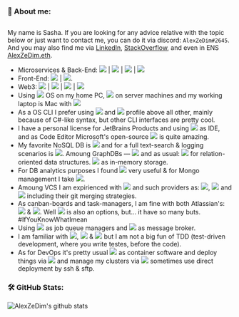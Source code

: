 <!--
**AlexZeDim/alexzedim** is a ✨ _special_ ✨ repository because its `README.md` (this file) appears on your GitHub profile.

Here are some ideas to get you started:

- 🔭 I’m currently working on ...
- 🌱 I’m currently learning ...
- 👯 I’m looking to collaborate on ...
- 🤔 I’m looking for help with ...
- 💬 Ask me about ...
- 📫 How to reach me: ...
- 😄 Pronouns: ...
- ⚡ Fun fact: ...
-->

### 🥳 About me:
##

My name is Sasha. If you are looking for any advice relative with the topic below or just want to contact me, you can do it via discord: `AlexZeDim#2645`. And you may also find me via [LinkedIn](https://www.linkedin.com/in/alexzedim/), [StackOverflow](https://stackoverflow.com/users/7475615/alexzedim), and even in ENS [AlexZeDim.eth](https://alexzedim.eth).

 - Microservices & Back-End: ![](https://img.shields.io/badge/code-TypeScript-informational?style=flat&logo=typescript&logoColor=white&color=2bbc8a) | ![](https://img.shields.io/badge/code-Nestjs-informational?style=flat&logo=nestjs&logoColor=white&color=2bbc8a) | ![](https://img.shields.io/badge/code-Node.js-informational?style=flat&logo=node.js&logoColor=white&color=2bbc8a) | ![](https://img.shields.io/badge/code-JavaScript-informational?style=flat&logo=javascript&logoColor=white&color=2bbc8a)
 - Front-End: ![](https://img.shields.io/badge/front-Next.js-informational?style=flat&logo=next.js&logoColor=white&color=2bbc8a) | ![](https://img.shields.io/badge/front-React-informational?style=flat&logo=react&logoColor=white&color=2bbc8a).
 - Web3: ![](https://img.shields.io/badge/web3-Web_3-informational?style=flat&logo=web3dotjs&logoColor=white&color=2bbc8a) | ![](https://img.shields.io/badge/web3-Solidity-informational?style=flat&logo=solidity&logoColor=white&color=2bbc8a) | ![](https://img.shields.io/badge/web3-ETH-informational?style=flat&logo=ethereum&logoColor=white&color=2bbc8a) | ![](https://img.shields.io/badge/web3-IPFS-informational?style=flat&logo=ipfs&logoColor=white&color=2bbc8a)
 - Using ![](https://img.shields.io/badge/OS-Windows%2011-informational?style=flat&logo=windows&logoColor=white&color=2bbc8a) OS on my home PC, ![](https://img.shields.io/badge/OS-Ubuntu-informational?style=flat&logo=ubuntu&logoColor=white&color=2bbc8a) on server machines and my working laptop is Mac with ![](https://img.shields.io/badge/OS-MacOS-informational?style=flat&logo=macos&logoColor=white&color=2bbc8a)
 - As a OS CLI I prefer using ![](https://img.shields.io/badge/shell-Windows_Terminal-informational?style=flat&logo=windowsterminal&logoColor=white&color=2bbc8a) and ![](https://img.shields.io/badge/shell-Powershell-informational?style=flat&logo=powershell&logoColor=white&color=2bbc8a) profile above all other, mainly because of C#-like syntax, but other CLI interfaces are pretty cool.
 - I have a personal license for JetBrains Products and using ![](https://img.shields.io/badge/IDE-WebStorm-informational?style=flat&logo=webstorm&logoColor=white&color=2bbc8a) as IDE, and as Code Editor Microsoft's open-source ![](https://img.shields.io/badge/editor-VSC-informational?style=flat&logo=visual-studio-code&logoColor=white&color=2bbc8a) is quite amazing. 
 - My favorite NoSQL DB is ![](https://img.shields.io/badge/DB-MongoDB-informational?style=flat&logo=mongodb&logoColor=white&color=2bbc8a) and for a full text-search & logging scenarios is ![](https://img.shields.io/badge/DB-Elasticsearch-informational?style=flat&logo=elasticsearch&logoColor=white&color=2bbc8a). Amoung GraphDBs — ![](https://img.shields.io/badge/DB-Neo4j-informational?style=flat&logo=neo4j&logoColor=white&color=2bbc8a) and as usual: ![](https://img.shields.io/badge/DB-Posgresql-informational?style=flat&logo=posgresql&logoColor=white&color=2bbc8a) for relation-oriented data structures. ![](https://img.shields.io/badge/DB-Redis-informational?style=flat&logo=redis&logoColor=white&color=2bbc8a) as in-memory storage.
 - For DB analytics purposes I found ![](https://img.shields.io/badge/DBA-Datagrip-informational?style=flat&logo=datagrip&logoColor=white&color=2bbc8a) very useful & for Mongo management I take ![](https://img.shields.io/badge/DBA-Mongo_Compass-informational?style=flat&logo=mongodb&logoColor=white&color=2bbc8a).
 - Amoung VCS I am expirienced with ![](https://img.shields.io/badge/VCS-git-informational?style=flat&logo=git&logoColor=white&color=2bbc8a) and such providers as: ![](https://img.shields.io/badge/VCS-github-informational?style=flat&logo=github&logoColor=white&color=2bbc8a), ![](https://img.shields.io/badge/VCS-gitlab-informational?style=flat&logo=gitlab&logoColor=white&color=2bbc8a) and ![](https://img.shields.io/badge/VCS-bitbucket-informational?style=flat&logo=bitbucket&logoColor=white&color=2bbc8a) including their git merging strategies.
  - As canban-boards and task-managers, I am fine with both Atlassian's: ![](https://img.shields.io/badge/Tools-Jira-informational?style=flat&logo=jira&logoColor=white&color=2bbc8a) & ![](https://img.shields.io/badge/Tools-Trello-informational?style=flat&logo=trello&logoColor=white&color=2bbc8a). Well ![](https://img.shields.io/badge/Tools-Redmine-informational?style=flat&logo=redmine&logoColor=white&color=2bbc8a) is also an options, but... it have so many buts. #IfYouKnowWhatImean
  - Using ![](https://img.shields.io/badge/JQM-Bull-informational?style=flat&logo=bullmq&logoColor=white&color=2bbc8a) as job queue managers and ![](https://img.shields.io/badge/MB-RabbitMQ-informational?style=flat&logo=rabbitmq&logoColor=white&color=2bbc8a) as message broker.
  - I am familiar with ![](https://img.shields.io/badge/Tests-Jest-informational?style=flat&logo=jest&logoColor=white&color=2bbc8a), ![](https://img.shields.io/badge/Tests-Mocha-informational?style=flat&logo=mocha&logoColor=white&color=2bbc8a) & ![](https://img.shields.io/badge/Tests-Jasmine-informational?style=flat&logo=jasmine&logoColor=white&color=2bbc8a) but I am not a big fun of TDD (test-driven development, where you write testes, before the code).
  - As for DevOps it's pretty usual ![](https://img.shields.io/badge/Container-Docker-informational?style=flat&logo=docker&logoColor=white&color=2bbc8a) as container software and deploy things via ![](https://img.shields.io/badge/CD-GitHub_Actions-informational?style=flat&logo=githubactions&logoColor=white&color=2bbc8a) and manage my clusters via ![](https://img.shields.io/badge/CD-Portainer-informational?style=flat&logo=portainer&logoColor=white&color=2bbc8a) sometimes use direct deployment by ssh & sftp.

### 🛠️ GitHub Stats:

![AlexZeDim's github stats](https://github-readme-stats.vercel.app/api?username=alexzedim&count_private=true)
